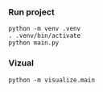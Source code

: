 ### Run project

```
python -m venv .venv
. .venv/bin/activate
python main.py
```

### Vizual

```
python -m visualize.main
```
